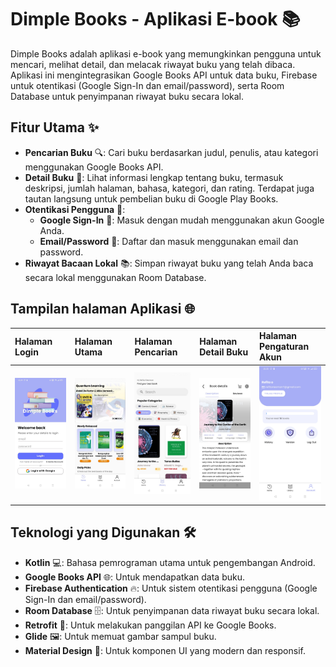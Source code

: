 # Dimple Books - Aplikasi E-book 📚

Dimple Books adalah aplikasi e-book yang memungkinkan pengguna untuk mencari, melihat detail, dan melacak riwayat buku yang telah dibaca. Aplikasi ini mengintegrasikan Google Books API untuk data buku, Firebase untuk otentikasi (Google Sign-In dan email/password), serta Room Database untuk penyimpanan riwayat buku secara lokal.

## Fitur Utama ✨

* **Pencarian Buku** 🔍: Cari buku berdasarkan judul, penulis, atau kategori menggunakan Google Books API.
* **Detail Buku** 📖: Lihat informasi lengkap tentang buku, termasuk deskripsi, jumlah halaman, bahasa, kategori, dan rating. Terdapat juga tautan langsung untuk pembelian buku di Google Play Books.
* **Otentikasi Pengguna** 🔐:
    * **Google Sign-In** 📧: Masuk dengan mudah menggunakan akun Google Anda.
    * **Email/Password** 🔑: Daftar dan masuk menggunakan email dan password.
* **Riwayat Bacaan Lokal** 📚: Simpan riwayat buku yang telah Anda baca secara lokal menggunakan Room Database.


## Tampilan halaman Aplikasi 🌐

| Halaman Login                                   | Halaman Utama                                   | Halaman Pencarian                                 | Halaman Detail Buku                               | Halaman Pengaturan Akun                 |
| :-------------------------------------------- | :-------------------------------------------- | :---------------------------------------------- | :---------------------------------------------- | :---------------------------------------------- |
| <img src="ReadmeFile/LoginImage.jpeg" alt="Login Screen" width="300"> | <img src="ReadmeFile/MainImage.jpeg" alt="Main Screen" width="300"> | <img src="ReadmeFile/SearchImage.jpeg" alt="Search Screen" width="300"> | <img src="ReadmeFile/DetailBookImage.jpeg" alt="Book Detail Screen" width="300"> | <img src="ReadmeFile/SettingsImage.jpeg" alt="Account Settings Screen" width="300"> |

## Teknologi yang Digunakan 🛠️

* **Kotlin** 💻: Bahasa pemrograman utama untuk pengembangan Android.
* **Google Books API** 🌐: Untuk mendapatkan data buku.
* **Firebase Authentication** 🔥: Untuk sistem otentikasi pengguna (Google Sign-In dan email/password).
* **Room Database** 🗄️: Untuk penyimpanan data riwayat buku secara lokal.
* **Retrofit** 🔄: Untuk melakukan panggilan API ke Google Books.
* **Glide** 🖼️: Untuk memuat gambar sampul buku.
* **Material Design** 🎨: Untuk komponen UI yang modern dan responsif.
